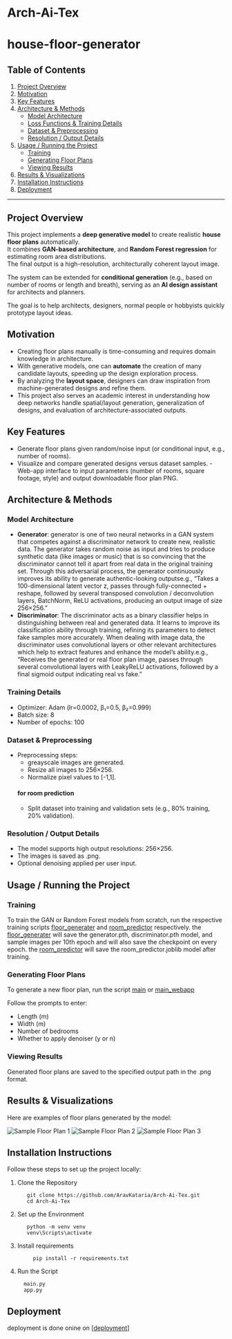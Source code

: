 # Arch-Ai-Tex

# house-floor-generator


## Table of Contents  
1. [Project Overview](#project-overview)  
2. [Motivation](#motivation)  
3. [Key Features](#key-features)  
4. [Architecture & Methods](#architecture--methods)  
   - [Model Architecture](#model-architecture)  
   - [Loss Functions & Training Details](#loss-functions--training-details)  
   - [Dataset & Preprocessing](#dataset--preprocessing)  
   - [Resolution / Output Details](#resolution--output-details)
5. [Usage / Running the Project](#usage--running-the-project)  
   - [Training](#training)  
   - [Generating Floor Plans](#generating-floor-plans)  
   - [Viewing Results](#viewing-results)  
6.  [Results & Visualizations](#results--visualizations)
7.  [Installation Instructions](#installation-instructions)
8.  [Deployment](#Deployment)
---

## Project Overview  
This project implements a **deep generative model** to create realistic **house floor plans** automatically.  
It combines **GAN-based architecture**, and **Random Forest regression** for estimating room area distributions.  
The final output is a high-resolution, architecturally coherent layout image.

The system can be extended for **conditional generation** (e.g., based on number of rooms or length and breath), serving as an **AI design assistant** for architects and planners.

The goal is to help architects, designers, normal people or hobbyists quickly prototype layout ideas.

## Motivation  
- Creating floor plans manually is time-consuming and requires domain knowledge in architecture.  
- With generative models, one can **automate** the creation of many candidate layouts, speeding up the design exploration process.  
- By analyzing the **layout space**, designers can draw inspiration from machine-generated designs and refine them.  
- This project also serves an academic interest in understanding how deep networks handle spatial/layout generation, generalization of designs, and evaluation of architecture-associated outputs.

## Key Features  
- Generate floor plans given random/noise input (or conditional input, e.g., number of rooms).
- Visualize and compare generated designs versus dataset samples. - Web-app interface to input parameters (number of rooms, square footage, style) and output downloadable floor plan PNG.

## Architecture & Methods  

### Model Architecture  
- **Generator**:
  generator is one of two neural networks in a GAN system that competes against a discriminator network to create new, realistic data. The generator takes random noise as input and tries to produce synthetic data (like images or music) that is so convincing that the discriminator cannot tell it apart from real data in the original training set. Through this adversarial process, the generator continuously improves its ability to generate authentic-looking outputse.g., “Takes a 100-dimensional latent vector z, passes through fully-connected + reshape, followed by several transposed convolution / deconvolution layers, BatchNorm, ReLU activations, producing an output image of size 256×256.”  
- **Discriminator**:
  The discriminator acts as a binary classifier helps in distinguishing between real and generated data. It learns to improve its classification ability through training, refining its parameters to detect fake samples more accurately. When dealing with image data, the discriminator uses convolutional layers or other relevant architectures which help to extract features and enhance the model’s ability.e.g., “Receives the generated or real floor plan image, passes through several convolutional layers with LeakyReLU activations, followed by a final sigmoid output indicating real vs fake.”  

### Training Details  

- Optimizer: Adam (lr=0.0002, β₁=0.5, β₂=0.999)
- Batch size: 8  
- Number of epochs: 100

### Dataset & Preprocessing  
- Preprocessing steps:  
  - greayscale images are generated.  
  - Resize all images to 256×256.  
  - Normalize pixel values to [-1,1].
  #### for room prediction
  - Split dataset into training and validation sets (e.g., 80% training, 20% validation).

### Resolution / Output Details  
- The model supports high output resolutions: 256×256.  
- The images is saved as .png.
- Optional denoising applied per user input.

## Usage / Running the Project
### Training

To train the GAN or Random Forest models from scratch, run the respective training scripts [floor_generater](floor_generater.py) and [room_predictor](room_predictor.py) respectively. 
the [floor_generater](floor_generater.py) will save the generator.pth, discriminator.pth model, and sample images per 10th epoch and will also save the checkpoint on every epoch.
the [room_predictor](room_predictor.py) will save the room_predictor.joblib model after training.

### Generating Floor Plans

To generate a new floor plan, run the script [main](main.py) or [main_webapp](main_webapp.py)

Follow the prompts to enter:
- Length (m)
- Width (m)
- Number of bedrooms
- Whether to apply denoiser (y or n)

### Viewing Results
Generated floor plans are saved to the specified output path in the .png format.

## Results & Visualizations
Here are examples of floor plans generated by the model:

![Sample Floor Plan 1](samples/floorplan_2025-08-29_20-53-19.png)
![Sample Floor Plan 2](samples/floorplan_1_2025-10-17_21-20-51.png)
![Sample Floor Plan 3](samples/floorplan_3_2025-08-29_21-33-10.png)

## Installation Instructions
Follow these steps to set up the project locally:

1. Clone the Repository
   
          git clone https://github.com/AravKataria/Arch-Ai-Tex.git
          cd Arch-Ai-Tex
2. Set up the Environment
   
          python -m venv venv
          venv\Scripts\activate
3. Install requirements

            pip install -r requirements.txt
4. Run the Script
   
         main.py
         app.py
   
## Deployment
deployment is done onine on [[deployment](https://arch-ai-tex.streamlit.app/)]
